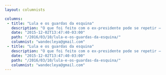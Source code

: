 ```yaml
---
layout: columnists

columns:
 - title: "Lula e os guardas da esquina"
   description: "O que foi feito com o ex-presidente pode se repetir – e se repete – com qualquer"
   date: "2015-12-02T13:47:40-03:00"
   path: "/2016/03/10/lula-e-os-guardas-da-esquina/"
   columnist: "wandecleya@gmail.com"
 - title: "Lula e os guardas da esquina"
   description: "O que foi feito com o ex-presidente pode se repetir – e se repete – com qualquer"
   date: "2015-12-02T13:47:40-03:00"
   path: "/2016/03/10/lula-e-os-guardas-da-esquina/"
   columnist: "wandecleya@gmail.com"
---
```

